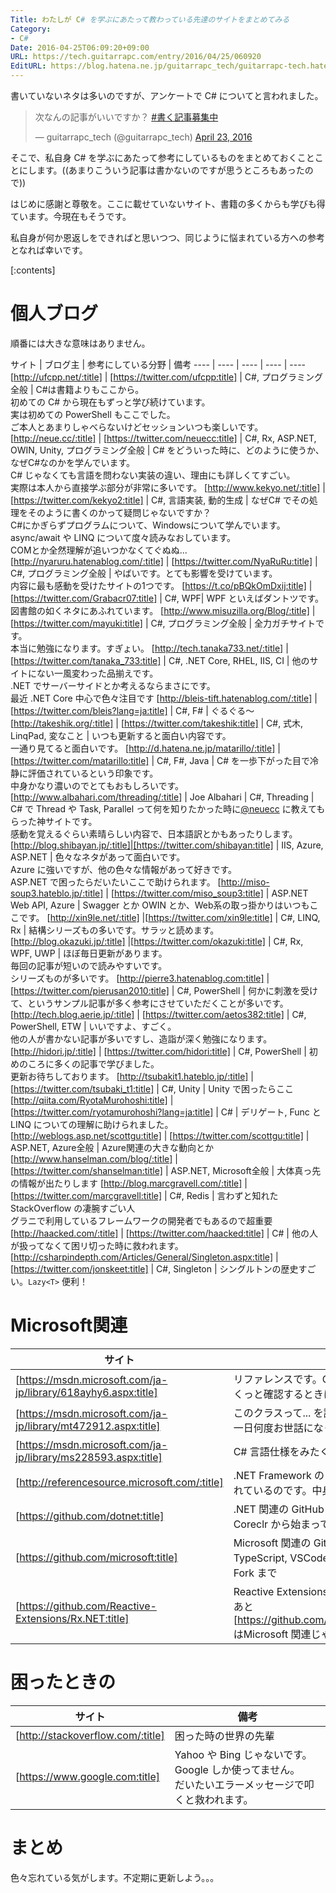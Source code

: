 ```yaml
---
Title: わたしが C# を学ぶにあたって教わっている先達のサイトをまとめてみる
Category:
- C#
Date: 2016-04-25T06:09:20+09:00
URL: https://tech.guitarrapc.com/entry/2016/04/25/060920
EditURL: https://blog.hatena.ne.jp/guitarrapc_tech/guitarrapc-tech.hatenablog.com/atom/entry/6653812171392779955
---
```


書いていないネタは多いのですが、アンケートで C# についてと言われました。

<blockquote class="twitter-tweet" data-lang="en"><p lang="ja" dir="ltr">次なんの記事がいいですか？ <a href="https://twitter.com/hashtag/%E6%9B%B8%E3%81%8F%E8%A8%98%E4%BA%8B%E5%8B%9F%E9%9B%86%E4%B8%AD?src=hash">#書く記事募集中</a></p>&mdash; guitarrapc_tech (@guitarrapc_tech) <a href="https://twitter.com/guitarrapc_tech/status/723679140012912640">April 23, 2016</a></blockquote>
<script async src="//platform.twitter.com/widgets.js" charset="utf-8"></script>

そこで、私自身 C# を学ぶにあたって参考にしているものをまとめておくことことにします。((あまりこういう記事は書かないのですが思うところもあったので))

はじめに感謝と尊敬を。ここに載せていないサイト、書籍の多くからも学びも得ています。今現在もそうです。

私自身が何か恩返しをできればと思いつつ、同じように悩まれている方への参考となれば幸いです。

[:contents]

# 個人ブログ

順番には大きな意味はありません。

サイト | ブログ主 | 参考にしている分野 | 備考
---- | ---- | ---- | ---- | ----
[http://ufcpp.net/:title] | [https://twitter.com/ufcpp:title] | C#, プログラミング全般 | C#は書籍よりもここから。<br/>初めての C# から現在もずっと学び続けています。<br/>実は初めての PowerShell もここでした。<br/>ご本人とあまりしゃべらないけどセッションいつも楽しいです。
[http://neue.cc/:title] | [https://twitter.com/neuecc:title] | C#, Rx, ASP.NET, OWIN, Unity, プログラミング全般 | C# をどういった時に、どのように使うか、なぜC#なのかを学んでいます。<br/>C# じゃなくても言語を問わない実装の違い、理由にも詳しくてすごい。<br/>実際は本人から直接学ぶ部分が非常に多いです。
[http://www.kekyo.net/:title] | [https://twitter.com/kekyo2:title] | C#, 言語実装, 動的生成 | なぜC# でその処理をそのように書くのかって疑問じゃないですか？<br/>C#にかぎらずプログラムについて、Windowsについて学んでいます。<br/>async/await や LINQ について度々読みなおしています。<br/>COMとか全然理解が追いつかなくてぐぬぬ...
[http://nyaruru.hatenablog.com/:title] | [https://twitter.com/NyaRuRu:title] | C#, プログラミング全般 | やばいです。とても影響を受けています。<br/>内容に最も感動を受けたサイトの1つです。
[https://t.co/pBQkOmDxij:title] | [https://twitter.com/Grabacr07:title] | C#, WPF| WPF といえばダントツです。<br/>図書館の如くネタにあふれています。
[http://www.misuzilla.org/Blog/:title] | [https://twitter.com/mayuki:title] | C#, プログラミング全般 | 全力ガチサイトです。<br/>本当に勉強になります。すぎょい。
[http://tech.tanaka733.net/:title] | [https://twitter.com/tanaka_733:title] | C#, .NET Core, RHEL, IIS, CI | 他のサイトにない一風変わった品揃えです。<br/>.NET でサーバーサイドとか考えるならまさにです。<br/>最近 .NET Core 中心で色々注目です
[http://bleis-tift.hatenablog.com/:title] | [https://twitter.com/bleis?lang=ja:title] | C#, F# | ぐるぐる～
[http://takeshik.org/:title] | [https://twitter.com/takeshik:title] | C#, 式木, LinqPad, 変なこと | いつも更新すると面白い内容です。<br/>一通り見てると面白いです。
[http://d.hatena.ne.jp/matarillo/:title] | [https://twitter.com/matarillo:title] | C#, F#, Java | C# を一歩下がった目で冷静に評価されているという印象です。<br/>中身かなり濃いのでとてもおもしろいです。
[http://www.albahari.com/threading/:title] | Joe Albahari | C#, Threading | C# で Thread や Task, Parallel って何を知りたかった時に[@neuecc](https://twitter.com/neuecc) に教えてもらった神サイトです。<br/>感動を覚えるぐらい素晴らしい内容で、日本語訳とかもあったりします。
[http://blog.shibayan.jp/:title]|[https://twitter.com/shibayan:title] | IIS, Azure, ASP.NET | 色々なネタがあって面白いです。<br/>Azure に強いですが、他の色々な情報があって好きです。<br/>ASP.NET で困ったらだいたいここで助けられます。
[http://miso-soup3.hateblo.jp/:title] | [https://twitter.com/miso_soup3:title] | ASP.NET Web API, Azure | Swagger とか OWIN とか、Web系の取っ掛かりはいつもここです。
[http://xin9le.net/:title] |[https://twitter.com/xin9le:title] | C#, LINQ, Rx | 結構シリーズもの多いです。サラッと読めます。
[http://blog.okazuki.jp/:title] |[https://twitter.com/okazuki:title] | C#, Rx, WPF, UWP | ほぼ毎日更新があります。<br/>毎回の記事が短いので読みやすいです。<br/>シリーズものが多いです。
[http://pierre3.hatenablog.com:title] | [https://twitter.com/pierusan2010:title] | C#, PowerShell | 何かに刺激を受けて、というサンプル記事が多く参考にさせていただくことが多いです。
[http://tech.blog.aerie.jp/:title] | [https://twitter.com/aetos382:title] | C#, PowerShell, ETW | いいですよ、すごく。<br/>他の人が書かない記事が多いですし、造詣が深く勉強になります。
[http://hidori.jp/:title] | [https://twitter.com/hidori:title] | C#, PowerShell | 初めのころに多くの記事で学びました。<br/>更新お待ちしております。
[http://tsubakit1.hateblo.jp/:title] | [https://twitter.com/tsubaki_t1:title] | C#, Unity | Unity で困ったらここ
[http://qiita.com/RyotaMurohoshi:title] | [https://twitter.com/ryotamurohoshi?lang=ja:title] | C# | デリゲート, Func と LINQ についての理解に助けられました。
[http://weblogs.asp.net/scottgu:title] | [https://twitter.com/scottgu:title] | ASP.NET, Azure全般 | Azure関連の大きな動向とか
[http://www.hanselman.com/blog/:title] | [https://twitter.com/shanselman:title] | ASP.NET, Microsoft全般 | 大体真っ先の情報が出たりします
[http://blog.marcgravell.com/:title] | [https://twitter.com/marcgravell:title] | C#, Redis | 言わずと知れた StackOverflow の凄腕すごい人 <br/>グラニで利用しているフレームワークの開発者でもあるので超重要
[http://haacked.com/:title] | [https://twitter.com/haacked:title] | C# | 他の人が扱ってなくて困リ切った時に救われます。
[http://csharpindepth.com/Articles/General/Singleton.aspx:title] | [https://twitter.com/jonskeet:title] | C#, Singleton | シングルトンの歴史すごい。```Lazy<T>``` 便利！





# Microsoft関連

サイト | 備考
---- | ----
[https://msdn.microsoft.com/ja-jp/library/618ayhy6.aspx:title] | リファレンスです。C# でこれどうだっけ？をさくっと確認するときに
[https://msdn.microsoft.com/ja-jp/library/mt472912.aspx:title] | このクラスって... を調べるならここです。<br/>一日何度お世話になっていることか
[https://msdn.microsoft.com/ja-jp/library/ms228593.aspx:title] | C# 言語仕様をみたくなったら
[http://referencesource.microsoft.com/:title] | .NET Framework のリファレンスソースが公開されているのです。中身みれるの最高
[https://github.com/dotnet:title] | .NET 関連の GitHub リポジトリです。Roslynm Coreclr から始まって色々みるのです
[https://github.com/microsoft:title] | Microsoft 関連の GitHub リポジトリです。TypeScript, VSCode, MSBuild から docker のFork まで
[https://github.com/Reactive-Extensions/Rx.NET:title] | Reactive Extensions (Rx) ならここ<br/>あと [https://github.com/ReactiveX/RxJava/wiki:title] はMicrosoft 関連じゃないですが、Rx の絵が親切


# 困ったときの

サイト | 備考
---- | ----
[http://stackoverflow.com/:title] | 困った時の世界の先輩
[https://www.google.com:title] | Yahoo や Bing じゃないです。Google しか使ってません。<br/>だいたいエラーメッセージで叩くと救われます。


# まとめ

色々忘れている気がします。不定期に更新しよう。。。
